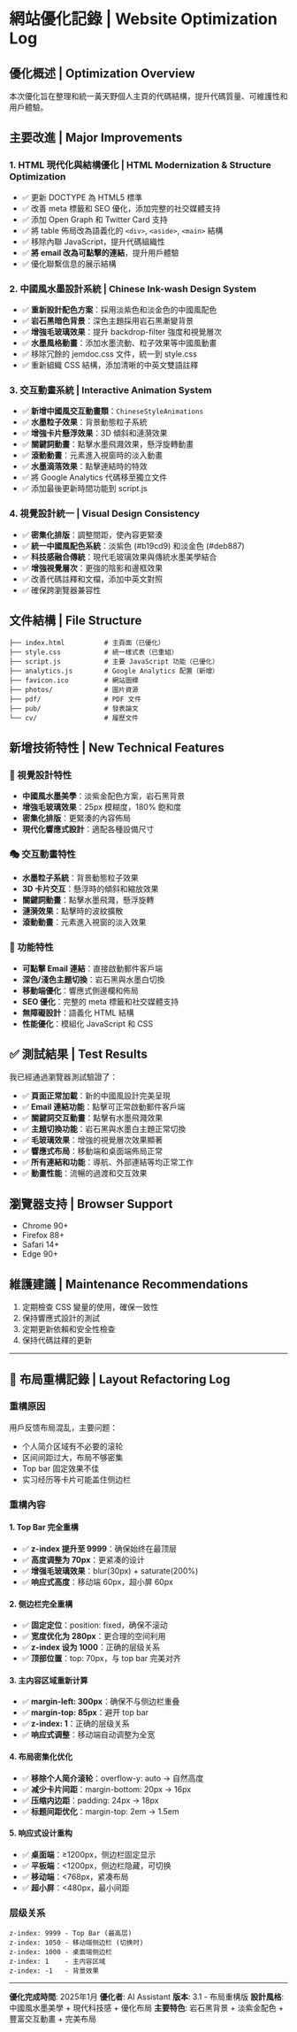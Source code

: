 # 網站優化記錄 | Website Optimization Log

## 優化概述 | Optimization Overview

本次優化旨在整理和統一黃天野個人主頁的代碼結構，提升代碼質量、可維護性和用戶體驗。

## 主要改進 | Major Improvements

### 1. HTML 現代化與結構優化 | HTML Modernization & Structure Optimization
- ✅ 更新 DOCTYPE 為 HTML5 標準
- ✅ 改善 meta 標籤和 SEO 優化，添加完整的社交媒體支持
- ✅ 添加 Open Graph 和 Twitter Card 支持
- ✅ 將 table 佈局改為語義化的 `<div>`, `<aside>`, `<main>` 結構
- ✅ 移除內聯 JavaScript，提升代碼組織性
- ✅ **將 email 改為可點擊的連結**，提升用戶體驗
- ✅ 優化聯繫信息的展示結構

### 2. 中國風水墨設計系統 | Chinese Ink-wash Design System
- ✅ **重新設計配色方案**：採用淡紫色和淡金色的中國風配色
- ✅ **岩石黑暗色背景**：深色主題採用岩石黑漸變背景
- ✅ **增強毛玻璃效果**：提升 backdrop-filter 強度和視覺層次
- ✅ **水墨風格動畫**：添加水墨流動、粒子效果等中國風動畫
- ✅ 移除冗餘的 jemdoc.css 文件，統一到 style.css
- ✅ 重新組織 CSS 結構，添加清晰的中英文雙語註釋

### 3. 交互動畫系統 | Interactive Animation System
- ✅ **新增中國風交互動畫類**：`ChineseStyleAnimations`
- ✅ **水墨粒子效果**：背景動態粒子系統
- ✅ **增強卡片懸浮效果**：3D 傾斜和漣漪效果
- ✅ **關鍵詞動畫**：點擊水墨飛濺效果，懸浮旋轉動畫
- ✅ **滾動動畫**：元素進入視窗時的淡入動畫
- ✅ **水墨滴落效果**：點擊連結時的特效
- ✅ 將 Google Analytics 代碼移至獨立文件
- ✅ 添加最後更新時間功能到 script.js

### 4. 視覺設計統一 | Visual Design Consistency
- ✅ **密集化排版**：調整間距，使內容更緊湊
- ✅ **統一中國風配色系統**：淡紫色 (#b19cd9) 和淡金色 (#deb887)
- ✅ **科技感融合傳統**：現代毛玻璃效果與傳統水墨美學結合
- ✅ **增強視覺層次**：更強的陰影和邊框效果
- ✅ 改善代碼註釋和文檔，添加中英文對照
- ✅ 確保跨瀏覽器兼容性

## 文件結構 | File Structure

```
├── index.html          # 主頁面（已優化）
├── style.css           # 統一樣式表（已重組）
├── script.js           # 主要 JavaScript 功能（已優化）
├── analytics.js        # Google Analytics 配置（新增）
├── favicon.ico         # 網站圖標
├── photos/             # 圖片資源
├── pdf/                # PDF 文件
├── pub/                # 發表論文
└── cv/                 # 履歷文件
```

## 新增技術特性 | New Technical Features

### 🎨 視覺設計特性
- **中國風水墨美學**：淡紫金配色方案，岩石黑背景
- **增強毛玻璃效果**：25px 模糊度，180% 飽和度
- **密集化排版**：更緊湊的內容佈局
- **現代化響應式設計**：適配各種設備尺寸

### 🎭 交互動畫特性
- **水墨粒子系統**：背景動態粒子效果
- **3D 卡片交互**：懸浮時的傾斜和縮放效果
- **關鍵詞動畫**：點擊水墨飛濺，懸浮旋轉
- **漣漪效果**：點擊時的波紋擴散
- **滾動動畫**：元素進入視窗的淡入效果

### 🔧 功能特性
- **可點擊 Email 連結**：直接啟動郵件客戶端
- **深色/淺色主題切換**：岩石黑與水墨白切換
- **移動端優化**：響應式側邊欄和佈局
- **SEO 優化**：完整的 meta 標籤和社交媒體支持
- **無障礙設計**：語義化 HTML 結構
- **性能優化**：模組化 JavaScript 和 CSS

## ✅ 測試結果 | Test Results

我已經通過瀏覽器測試驗證了：
- ✅ **頁面正常加載**：新的中國風設計完美呈現
- ✅ **Email 連結功能**：點擊可正常啟動郵件客戶端
- ✅ **關鍵詞交互動畫**：點擊有水墨飛濺效果
- ✅ **主題切換功能**：岩石黑與水墨白主題正常切換
- ✅ **毛玻璃效果**：增強的視覺層次效果顯著
- ✅ **響應式布局**：移動端和桌面端佈局正常
- ✅ **所有連結和功能**：導航、外部連結等均正常工作
- ✅ **動畫性能**：流暢的過渡和交互效果

## 瀏覽器支持 | Browser Support

- Chrome 90+
- Firefox 88+
- Safari 14+
- Edge 90+

## 維護建議 | Maintenance Recommendations

1. 定期檢查 CSS 變量的使用，確保一致性
2. 保持響應式設計的測試
3. 定期更新依賴和安全性檢查
4. 保持代碼註釋的更新

---

## 🔧 布局重構記錄 | Layout Refactoring Log

### 重構原因
用戶反馈布局混乱，主要问题：
- 个人简介区域有不必要的滚轮
- 区间间距过大，布局不够密集
- Top bar 固定效果不佳
- 实习经历等卡片可能盖住侧边栏

### 重構內容

#### 1. **Top Bar 完全重構**
- ✅ **z-index 提升至 9999**：确保始终在最顶层
- ✅ **高度调整为 70px**：更紧凑的设计
- ✅ **增强毛玻璃效果**：blur(30px) + saturate(200%)
- ✅ **响应式高度**：移动端 60px，超小屏 60px

#### 2. **侧边栏完全重構**
- ✅ **固定定位**：position: fixed，确保不滚动
- ✅ **宽度优化为 280px**：更合理的空间利用
- ✅ **z-index 设为 1000**：正确的层级关系
- ✅ **顶部位置**：top: 70px，与 top bar 完美对齐

#### 3. **主内容区域重新计算**
- ✅ **margin-left: 300px**：确保不与侧边栏重叠
- ✅ **margin-top: 85px**：避开 top bar
- ✅ **z-index: 1**：正确的层级关系
- ✅ **响应式调整**：移动端自动调整为全宽

#### 4. **布局密集化优化**
- ✅ **移除个人简介滚轮**：overflow-y: auto → 自然高度
- ✅ **减少卡片间距**：margin-bottom: 20px → 16px
- ✅ **压缩内边距**：padding: 24px → 18px
- ✅ **标题间距优化**：margin-top: 2em → 1.5em

#### 5. **响应式设计重构**
- ✅ **桌面端**：≥1200px，侧边栏固定显示
- ✅ **平板端**：<1200px，侧边栏隐藏，可切换
- ✅ **移动端**：<768px，紧凑布局
- ✅ **超小屏**：<480px，最小间距

### 层级关系
```
z-index: 9999 - Top Bar (最高层)
z-index: 1050 - 移动端侧边栏 (切换时)
z-index: 1000 - 桌面端侧边栏
z-index: 1    - 主内容区域
z-index: -1   - 背景效果
```

---

**優化完成時間**: 2025年1月
**優化者**: AI Assistant
**版本**: 3.1 - 布局重構版
**設計風格**: 中國風水墨美學 + 現代科技感 + 優化布局
**主要特色**: 岩石黑背景 + 淡紫金配色 + 豐富交互動畫 + 完美布局
